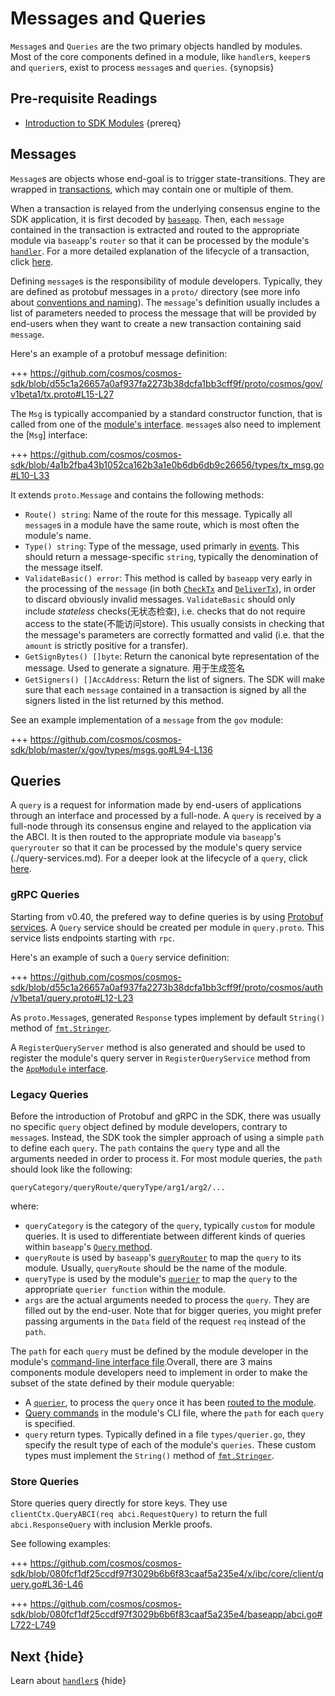 <!--
order: 3
-->

# Messages and Queries

`Message`s and `Queries` are the two primary objects handled by modules. Most of the core components defined in a module, like `handler`s, `keeper`s and `querier`s, exist to process `message`s and `queries`. {synopsis}

## Pre-requisite Readings

- [Introduction to SDK Modules](./intro.md) {prereq}

## Messages

`Message`s are objects whose end-goal is to trigger state-transitions. They are wrapped in [transactions](../core/transactions.md), which may contain one or multiple of them. 

When a transaction is relayed from the underlying consensus engine to the SDK application, it is first decoded by [`baseapp`](../core/baseapp.md). Then, each `message` contained in the transaction is extracted and routed to the appropriate module via `baseapp`'s `router` so that it can be processed by the module's [`handler`](./handler.md). For a more detailed explanation of the lifecycle of a transaction, click [here](../basics/tx-lifecycle.md). 

Defining `message`s is the responsibility of module developers. Typically, they are defined as protobuf messages in a `proto/` directory (see more info about [conventions and naming](../core/encoding.md#faq)). The `message`'s definition usually includes a list of parameters needed to process the message that will be provided by end-users when they want to create a new transaction containing said `message`.

Here's an example of a protobuf message definition:

+++ https://github.com/cosmos/cosmos-sdk/blob/d55c1a26657a0af937fa2273b38dcfa1bb3cff9f/proto/cosmos/gov/v1beta1/tx.proto#L15-L27

The `Msg` is typically accompanied by a standard constructor function, that is called from one of the [module's interface](./module-interfaces.md). `message`s also need to implement the [`Msg`] interface:

+++ https://github.com/cosmos/cosmos-sdk/blob/4a1b2fba43b1052ca162b3a1e0b6db6db9c26656/types/tx_msg.go#L10-L33

It extends `proto.Message` and contains the following methods:

- `Route() string`: Name of the route for this message. Typically all `message`s in a module have the same route, which is most often the module's name.
- `Type() string`: Type of the message, used primarly in [events](../core/events.md). This should return a message-specific `string`, typically the denomination of the message itself.
- `ValidateBasic() error`: This method is called by `baseapp` very early in the processing of the `message` (in both [`CheckTx`](../core/baseapp.md#checktx) and [`DeliverTx`](../core/baseapp.md#delivertx)), in order to discard obviously invalid messages. `ValidateBasic` should only include *stateless* checks(无状态检查), i.e. checks that do not require access to the state(不能访问store). This usually consists in checking that the message's parameters are correctly formatted and valid (i.e. that the `amount` is strictly positive for a transfer).
- `GetSignBytes() []byte`: Return the canonical byte representation of the message. Used to generate a signature. 用于生成签名
- `GetSigners() []AccAddress`: Return the list of signers. The SDK will make sure that each `message` contained in a transaction is signed by all the signers listed in the list returned by this method.  

See an example implementation of a `message` from the `gov` module:

+++ https://github.com/cosmos/cosmos-sdk/blob/master/x/gov/types/msgs.go#L94-L136

## Queries

A `query` is a request for information made by end-users of applications through an interface and processed by a full-node. A `query` is received by a full-node through its consensus engine and relayed to the application via the ABCI. It is then routed to the appropriate module via `baseapp`'s `queryrouter` so that it can be processed by the module's query service (./query-services.md). For a deeper look at the lifecycle of a `query`, click [here](../interfaces/query-lifecycle.md). 

### gRPC Queries

Starting from v0.40, the prefered way to define queries is by using [Protobuf services](https://developers.google.com/protocol-buffers/docs/proto#services). A `Query` service should be created per module in `query.proto`. This service lists endpoints starting with `rpc`. 

Here's an example of such a `Query` service definition:

+++ https://github.com/cosmos/cosmos-sdk/blob/d55c1a26657a0af937fa2273b38dcfa1bb3cff9f/proto/cosmos/auth/v1beta1/query.proto#L12-L23

As `proto.Message`s, generated `Response` types implement by default `String()` method of [`fmt.Stringer`](https://golang.org/pkg/fmt/#Stringer).

A `RegisterQueryServer` method is also generated and should be used to register the module's query server in `RegisterQueryService` method from the [`AppModule` interface](./module-manager.md#appmodule).

### Legacy Queries

Before the introduction of Protobuf and gRPC in the SDK, there was usually no specific `query` object defined by module developers, contrary to `message`s. Instead, the SDK took the simpler approach of using a simple `path` to define each `query`. The `path` contains the `query` type and all the arguments needed in order to process it. For most module queries, the `path` should look like the following:

```
queryCategory/queryRoute/queryType/arg1/arg2/...
```

where:

- `queryCategory` is the category of the `query`, typically `custom` for module queries. It is used to differentiate between different kinds of queries within `baseapp`'s [`Query` method](../core/baseapp.md#query).
- `queryRoute` is used by `baseapp`'s [`queryRouter`](../core/baseapp.md#query-routing) to map the `query` to its module. Usually, `queryRoute` should be the name of the module.
- `queryType` is used by the module's [`querier`](./query-services.md#legacy-queriers) to map the `query` to the appropriate `querier function` within the module. 
- `args` are the actual arguments needed to process the `query`. They are filled out by the end-user. Note that for bigger queries, you might prefer passing arguments in the `Data` field of the request `req` instead of the `path`. 

The `path` for each `query` must be defined by the module developer in the module's [command-line interface file](./module-interfaces.md#query-commands).Overall, there are 3 mains components module developers need to implement in order to make the subset of the state defined by their module queryable:

- A [`querier`](./query-services.md#legacy-queriers), to process the `query` once it has been [routed to the module](../core/baseapp.md#query-routing). 
- [Query commands](./module-interfaces.md#query-commands) in the module's CLI file, where the `path` for each `query` is specified. 
- `query` return types. Typically defined in a file `types/querier.go`, they specify the result type of each of the module's `queries`. These custom types must implement the `String()` method of [`fmt.Stringer`](https://golang.org/pkg/fmt/#Stringer). 

### Store Queries

Store queries query directly for store keys. They use `clientCtx.QueryABCI(req abci.RequestQuery)` to return the full `abci.ResponseQuery` with inclusion Merkle proofs.

See following examples:

+++ https://github.com/cosmos/cosmos-sdk/blob/080fcf1df25ccdf97f3029b6b6f83caaf5a235e4/x/ibc/core/client/query.go#L36-L46

+++ https://github.com/cosmos/cosmos-sdk/blob/080fcf1df25ccdf97f3029b6b6f83caaf5a235e4/baseapp/abci.go#L722-L749

## Next {hide}

Learn about [`handler`s](./handler.md) {hide}